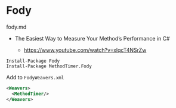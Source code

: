 # Fody

fody.md

*   The Easiest Way to Measure Your Method’s Performance in C#

    *   https://www.youtube.com/watch?v=xlqcT4NSrZw


```
Install-Package Fody
Install-Package MethodTimer.Fody
```

Add <MethodTimer/> to `FodyWeavers.xml`


```xml
<Weavers>
  <MethodTimer/>
</Weavers>
```
